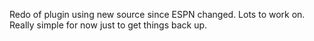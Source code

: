 Redo of plugin using new source since ESPN changed. Lots to work on. Really simple for now just to get things back up.
